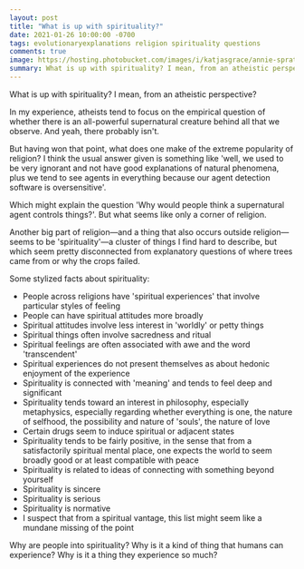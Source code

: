 ```yaml
---
layout: post
title: "What is up with spirituality?"
date: 2021-01-26 10:00:00 -0700
tags: evolutionaryexplanations religion spirituality questions
comments: true
image: https://hosting.photobucket.com/images/i/katjasgrace/annie-spratt-qHWpzufER-A-unsplash(1).jpg
summary: What is up with spirituality? I mean, from an atheistic perspective?
---
```

What is up with spirituality? I mean, from an atheistic perspective?

In my experience, atheists tend to focus on the empirical question of whether there is an all-powerful supernatural creature behind all that we observe. And yeah, there probably isn't.

But having won that point, what does one make of the extreme popularity of religion? I think the usual answer given is something like 'well, we used to be very ignorant and not have good explanations of natural phenomena, plus we tend to see agents in everything because our agent detection software is oversensitive'.

Which might explain the question 'Why would people think a supernatural agent controls things?'. But what seems like only a corner of religion.

Another big part of religion&mdash;and a thing that also occurs outside religion&mdash;seems to be 'spirituality'&mdash;a cluster of things I find hard to describe, but which seem pretty disconnected from explanatory questions of where trees came from or why the crops failed.<!--ex-->

Some stylized facts about spirituality:
- People across religions have 'spiritual experiences' that involve particular styles of feeling
- People can have spiritual attitudes more broadly
- Spiritual attitudes involve less interest in 'worldly' or petty things
- Spiritual things often involve sacredness and ritual
- Spiritual feelings are often associated with awe and the word 'transcendent'
- Spiritual experiences do not present themselves as about hedonic enjoyment of the experience
- Spirituality is connected with 'meaning' and tends to feel deep and significant
- Spirituality tends toward an interest in philosophy, especially metaphysics, especially regarding whether everything is one, the nature of selfhood, the possibility and nature of 'souls', the nature of love
- Certain drugs seem to induce spiritual or adjacent states
- Spirituality tends to be fairly positive, in the sense that from a satisfactorily spiritual mental place, one expects the world to seem broadly good or at least compatible with peace
- Spirituality is related to ideas of connecting with something beyond yourself
- Spirituality is sincere
- Spirituality is serious
- Spirituality is normative
- I suspect that from a spiritual vantage, this list might seem like a mundane missing of the point

Why are people into spirituality? Why is it a kind of thing that humans can experience? Why is it a thing they experience so much?
